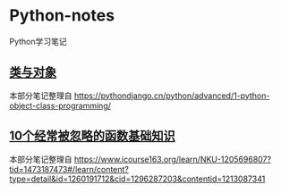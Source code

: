 # Python-notes
Python学习笔记

## [类与对象](https://github.com/LiuWeiAIinBio/Python-notes/blob/main/%E7%B1%BB%E4%B8%8E%E5%AF%B9%E8%B1%A1.ipynb)
本部分笔记整理自 https://pythondjango.cn/python/advanced/1-python-object-class-programming/

## [10个经常被忽略的函数基础知识](https://github.com/LiuWeiAIinBio/Python-notes/blob/main/10%E4%B8%AA%E7%BB%8F%E5%B8%B8%E8%A2%AB%E5%BF%BD%E7%95%A5%E7%9A%84%E5%87%BD%E6%95%B0%E5%9F%BA%E7%A1%80%E7%9F%A5%E8%AF%86.ipynb)
本部分笔记整理自 https://www.icourse163.org/learn/NKU-1205696807?tid=1473187473#/learn/content?type=detail&id=1260191712&cid=1296287203&contentid=1213087341
